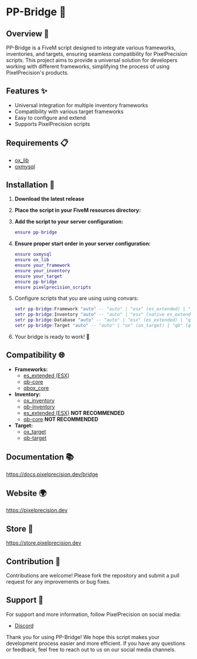 # PP-Bridge 🚀

## Overview 🌟
PP-Bridge is a FiveM script designed to integrate various frameworks, inventories, and targets, ensuring seamless compatibility for PixelPrecision scripts. This project aims to provide a universal solution for developers working with different frameworks, simplifying the process of using PixelPrecision's products.

## Features ✨
- Universal integration for multiple inventory frameworks
- Compatibility with various target frameworks
- Easy to configure and extend
- Supports PixelPrecision scripts

## Requirements 📋
- [ox_lib](https://github.com/overextended/ox_lib)
- [oxmysql](https://github.com/overextended/oxmysql)

## Installation 🔧

1. **Download the latest release**

2. **Place the script in your FiveM resources directory:**

3. **Add the script to your server configuration:**
   ```lua
   ensure pp-bridge
   ```

4. **Ensure proper start order in your server configuration:**
   ```lua
   ensure oxmysql
   ensure ox_lib
   ensure your_framework
   ensure your_inventory
   ensure your_target
   ensure pp-bridge
   ensure pixelprecision_scripts
   ```
5. Configure scripts that you are using using convars:
   ```lua
   setr pp-bridge:Framework "auto" -- "auto" | "esx" (es_extended) | "qb" (qb-core) | "qbox" (qbx_core)
   setr pp-bridge:Inventory "auto" -- "auto" | "esx" (native es_extended) | "qb" (native qb-core) | ox_inv (ox_inventory) | qb_inv (qb-inventory)
   setr pp-bridge:Database "auto" -- "auto" | "esx" (es_extended) | "qb" (qb-core) | "qbox" (qbx_core)
   setr pp-bridge:Target "auto" -- "auto" | "ox" (ox_target) | "qb" (qb-target)
   ```
6. Your bridge is ready to work! 🎉

## Compatibility 🌐
- **Frameworks:**
  - [es_extended (ESX)](https://github.com/esx-framework/esx_core)
  - [qb-core](https://github.com/qbcore-framework/qb-core)
  - [qbox_core](https://github.com/Qbox-project)
- **Inventory:**
  - [ox_inventory]((https://github.com/overextended/ox_inventory))
  - [qb-inventory]((https://github.com/overextended/ox_inventory))
  - [es_extended (ESX)](https://github.com/esx-framework/esx_core) **NOT RECOMMENDED**
  - [qb-core](https://github.com/qbcore-framework/qb-core) **NOT RECOMMENDED**
- **Target:**
  - [ox_target](https://github.com/overextended/ox_target)
  - [qb-target](https://github.com/qbcore-framework/qb-target)


## Documentation 📚
https://docs.pixelprecision.dev/bridge

## Website 🌍
https://pixelprecision.dev

## Store 🛒
https://store.pixelprecision.dev

## Contribution 🤝
Contributions are welcome! Please fork the repository and submit a pull request for any improvements or bug fixes.

## Support 💬
For support and more information, follow PixelPrecision on social media:
- [Discord](https://discord.gg/pixelprecision)

Thank you for using PP-Bridge! We hope this script makes your development process easier and more efficient. If you have any questions or feedback, feel free to reach out to us on our social media channels.
